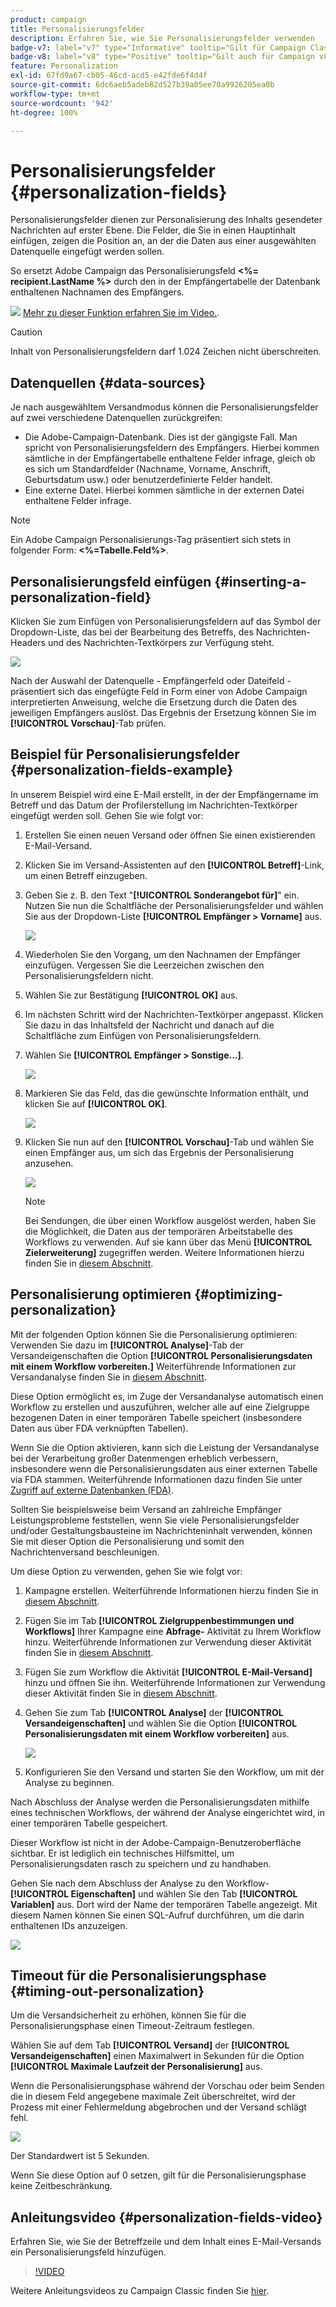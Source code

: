 ```yaml
---
product: campaign
title: Personalisierungsfelder
description: Erfahren Sie, wie Sie Personalisierungsfelder verwenden
badge-v7: label="v7" type="Informative" tooltip="Gilt für Campaign Classic v7"
badge-v8: label="v8" type="Positive" tooltip="Gilt auch für Campaign v8"
feature: Personalization
exl-id: 67fd9a67-cb05-46cd-acd5-e42fde6f4d4f
source-git-commit: 6dc6aeb5adeb82d527b39a05ee70a9926205ea0b
workflow-type: tm+mt
source-wordcount: '942'
ht-degree: 100%

---
```


# Personalisierungsfelder {#personalization-fields}



Personalisierungsfelder dienen zur Personalisierung des Inhalts gesendeter Nachrichten auf erster Ebene. Die Felder, die Sie in einen Hauptinhalt einfügen, zeigen die Position an, an der die Daten aus einer ausgewählten Datenquelle eingefügt werden sollen.

So ersetzt Adobe Campaign das Personalisierungsfeld **&lt;%= recipient.LastName %>** durch den in der Empfängertabelle der Datenbank enthaltenen Nachnamen des Empfängers.

![](assets/do-not-localize/how-to-video.png) [Mehr zu dieser Funktion erfahren Sie im Video.](#personalization-fields-video).

>[!CAUTION]
>
>Inhalt von Personalisierungsfeldern darf 1.024 Zeichen nicht überschreiten.

## Datenquellen {#data-sources}

Je nach ausgewähltem Versandmodus können die Personalisierungsfelder auf zwei verschiedene Datenquellen zurückgreifen:

* Die Adobe-Campaign-Datenbank. Dies ist der gängigste Fall. Man spricht von Personalisierungsfeldern des Empfängers. Hierbei kommen sämtliche in der Empfängertabelle enthaltene Felder infrage, gleich ob es sich um Standardfelder (Nachname, Vorname, Anschrift, Geburtsdatum usw.) oder benutzerdefinierte Felder handelt.
* Eine externe Datei. Hierbei kommen sämtliche in der externen Datei enthaltene Felder infrage.

>[!NOTE]
>
>Ein Adobe Campaign Personalisierungs-Tag präsentiert sich stets in folgender Form: **&lt;%=Tabelle.Feld%>**.

## Personalisierungsfeld einfügen {#inserting-a-personalization-field}

Klicken Sie zum Einfügen von Personalisierungsfeldern auf das Symbol der Dropdown-Liste, das bei der Bearbeitung des Betreffs, des Nachrichten-Headers und des Nachrichten-Textkörpers zur Verfügung steht.

![](assets/s_ncs_user_add_custom_field.png)

Nach der Auswahl der Datenquelle - Empfängerfeld oder Dateifeld - präsentiert sich das eingefügte Feld in Form einer von Adobe Campaign interpretierten Anweisung, welche die Ersetzung durch die Daten des jeweiligen Empfängers auslöst. Das Ergebnis der Ersetzung können Sie im **[!UICONTROL Vorschau]**-Tab prüfen.

## Beispiel für Personalisierungsfelder {#personalization-fields-example}

In unserem Beispiel wird eine E-Mail erstellt, in der der Empfängername im Betreff und das Datum der Profilerstellung im Nachrichten-Textkörper eingefügt werden soll. Gehen Sie wie folgt vor:

1. Erstellen Sie einen neuen Versand oder öffnen Sie einen existierenden E-Mail-Versand.
1. Klicken Sie im Versand-Assistenten auf den **[!UICONTROL Betreff]**-Link, um einen Betreff einzugeben.
1. Geben Sie z. B. den Text &quot;**[!UICONTROL Sonderangebot für]**&quot; ein. Nutzen Sie nun die Schaltfläche der Personalisierungsfelder und wählen Sie aus der Dropdown-Liste **[!UICONTROL Empfänger > Vorname]** aus.

   ![](assets/s_ncs_user_insert_custom_field.png)

1. Wiederholen Sie den Vorgang, um den Nachnamen der Empfänger einzufügen. Vergessen Sie die Leerzeichen zwischen den Personalisierungsfeldern nicht.
1. Wählen Sie zur Bestätigung **[!UICONTROL OK]** aus.
1. Im nächsten Schritt wird der Nachrichten-Textkörper angepasst. Klicken Sie dazu in das Inhaltsfeld der Nachricht und danach auf die Schaltfläche zum Einfügen von Personalisierungsfeldern.
1. Wählen Sie **[!UICONTROL Empfänger > Sonstige...]**.

   ![](assets/s_ncs_user_insert_custom_field_b.png)

1. Markieren Sie das Feld, das die gewünschte Information enthält, und klicken Sie auf **[!UICONTROL OK]**.

   ![](assets/s_ncs_user_insert_custom_field_c.png)

1. Klicken Sie nun auf den **[!UICONTROL Vorschau]**-Tab und wählen Sie einen Empfänger aus, um sich das Ergebnis der Personalisierung anzusehen.

   ![](assets/s_ncs_user_insert_custom_field_d.png)

   >[!NOTE]
   >
   >Bei Sendungen, die über einen Workflow ausgelöst werden, haben Sie die Möglichkeit, die Daten aus der temporären Arbeitstabelle des Workflows zu verwenden. Auf sie kann über das Menü **[!UICONTROL Zielerweiterung]** zugegriffen werden. Weitere Informationen hierzu finden Sie in [diesem Abschnitt](../../workflow/using/data-life-cycle.md#target-data).

## Personalisierung optimieren {#optimizing-personalization}

Mit der folgenden Option können Sie die Personalisierung optimieren: Verwenden Sie dazu im **[!UICONTROL Analyse]**-Tab der Versandeigenschaften die Option **[!UICONTROL Personalisierungsdaten mit einem Workflow vorbereiten.]** Weiterführende Informationen zur Versandanalyse finden Sie in [diesem Abschnitt](steps-validating-the-delivery.md#analyzing-the-delivery).

Diese Option ermöglicht es, im Zuge der Versandanalyse automatisch einen Workflow zu erstellen und auszuführen, welcher alle auf eine Zielgruppe bezogenen Daten in einer temporären Tabelle speichert (insbesondere Daten aus über FDA verknüpften Tabellen).

Wenn Sie die Option aktivieren, kann sich die Leistung der Versandanalyse bei der Verarbeitung großer Datenmengen erheblich verbessern, insbesondere wenn die Personalisierungsdaten aus einer externen Tabelle via FDA stammen. Weiterführende Informationen dazu finden Sie unter [Zugriff auf externe Datenbanken (FDA)](../../installation/using/about-fda.md).

Sollten Sie beispielsweise beim Versand an zahlreiche Empfänger Leistungsprobleme feststellen, wenn Sie viele Personalisierungsfelder und/oder Gestaltungsbausteine im Nachrichteninhalt verwenden, können Sie mit dieser Option die Personalisierung und somit den Nachrichtenversand beschleunigen.

Um diese Option zu verwenden, gehen Sie wie folgt vor:

1. Kampagne erstellen. Weiterführende Informationen hierzu finden Sie in [diesem Abschnitt](../../campaign/using/setting-up-marketing-campaigns.md#creating-a-campaign).
1. Fügen Sie im Tab **[!UICONTROL Zielgruppenbestimmungen und Workflows]** Ihrer Kampagne eine **Abfrage-** Aktivität zu Ihrem Workflow hinzu. Weiterführende Informationen zur Verwendung dieser Aktivität finden Sie in [diesem Abschnitt](../../workflow/using/query.md).
1. Fügen Sie zum Workflow die Aktivität **[!UICONTROL E-Mail-Versand]** hinzu und öffnen Sie ihn. Weiterführende Informationen zur Verwendung dieser Aktivität finden Sie in [diesem Abschnitt](../../workflow/using/delivery.md).
1. Gehen Sie zum Tab **[!UICONTROL Analyse]** der **[!UICONTROL Versandeigenschaften]** und wählen Sie die Option **[!UICONTROL Personalisierungsdaten mit einem Workflow vorbereiten]** aus.

   ![](assets/perso_optimization.png)

1. Konfigurieren Sie den Versand und starten Sie den Workflow, um mit der Analyse zu beginnen.

Nach Abschluss der Analyse werden die Personalisierungsdaten mithilfe eines technischen Workflows, der während der Analyse eingerichtet wird, in einer temporären Tabelle gespeichert.

Dieser Workflow ist nicht in der Adobe-Campaign-Benutzeroberfläche sichtbar. Er ist lediglich ein technisches Hilfsmittel, um Personalisierungsdaten rasch zu speichern und zu handhaben.

Gehen Sie nach dem Abschluss der Analyse zu den Workflow-**[!UICONTROL Eigenschaften]** und wählen Sie den Tab **[!UICONTROL Variablen]** aus. Dort wird der Name der temporären Tabelle angezeigt. Mit diesem Namen können Sie einen SQL-Aufruf durchführen, um die darin enthaltenen IDs anzuzeigen.

![](assets/perso_optimization_temp_table.png)

## Timeout für die Personalisierungsphase {#timing-out-personalization}

Um die Versandsicherheit zu erhöhen, können Sie für die Personalisierungsphase einen Timeout-Zeitraum festlegen.

Wählen Sie auf dem Tab **[!UICONTROL Versand]** der **[!UICONTROL Versandeigenschaften]** einen Maximalwert in Sekunden für die Option **[!UICONTROL Maximale Laufzeit der Personalisierung]** aus.

Wenn die Personalisierungsphase während der Vorschau oder beim Senden die in diesem Feld angegebene maximale Zeit überschreitet, wird der Prozess mit einer Fehlermeldung abgebrochen und der Versand schlägt fehl.

![](assets/perso_time-out.png)

Der Standardwert ist 5 Sekunden.

Wenn Sie diese Option auf 0 setzen, gilt für die Personalisierungsphase keine Zeitbeschränkung.

## Anleitungsvideo {#personalization-fields-video}

Erfahren Sie, wie Sie der Betreffzeile und dem Inhalt eines E-Mail-Versands ein Personalisierungsfeld hinzufügen.

>[!VIDEO](https://video.tv.adobe.com/v/24925?quality=12)

Weitere Anleitungsvideos zu Campaign Classic finden Sie [hier](https://experienceleague.adobe.com/docs/campaign-classic-learn/tutorials/overview.html?lang=de).
